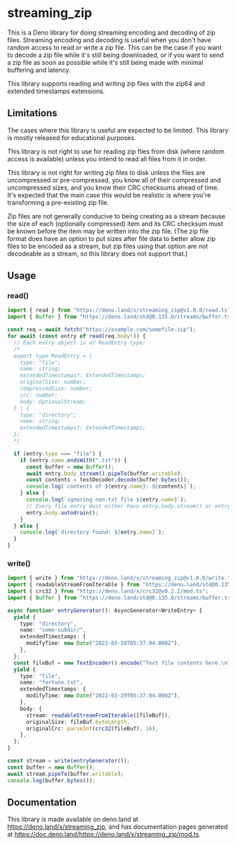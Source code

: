 # streaming_zip

This is a Deno library for doing streaming encoding and decoding of zip files.
Streaming encoding and decoding is useful when you don't have random access to
read or write a zip file. This can be the case if you want to decode a zip file
while it's still being downloaded, or if you want to send a zip file as soon as
possible while it's still being made with minimal buffering and latency.

This library supports reading and writing zip files with the zip64 and extended
timestamps extensions.

## Limitations

The cases where this library is useful are expected to be limited. This library
is mostly released for educational purposes.

This library is not right to use for reading zip files from disk (where random
access is available) unless you intend to read all files from it in order.

This library is not right for writing zip files to disk unless the files are
uncompressed or pre-compressed, you know all of their compressed and
uncompressed sizes, and you know their CRC checksums ahead of time. It's
expected that the main case this would be realistic is where you're transforming
a pre-existing zip file.

Zip files are not generally conducive to being creating as a stream because the
size of each (optionally compressed) item and its CRC checksum must be known
before the item may be written into the zip file. (The zip file format does have
an option to put sizes after file data to better allow zip files to be encoded
as a stream, but zip files using that option are not decodeable as a stream, so
this library does not support that.)

## Usage

### read()

```ts
import { read } from "https://deno.land/x/streaming_zip@v1.0.0/read.ts";
import { Buffer } from "https://deno.land/std@0.135.0/streams/buffer.ts";

const req = await fetch("https://example.com/somefile.zip");
for await (const entry of read(req.body!)) {
  // Each entry object is of ReadEntry type:
  /*
  export type ReadEntry = {
    type: "file";
    name: string;
    extendedTimestamps?: ExtendedTimestamps;
    originalSize: number;
    compressedSize: number;
    crc: number;
    body: OptionalStream;
  } | {
    type: "directory";
    name: string;
    extendedTimestamps?: ExtendedTimestamps;
  };
  */

  if (entry.type === "file") {
    if (entry.name.endsWith(".txt")) {
      const buffer = new Buffer();
      await entry.body.stream().pipeTo(buffer.writable);
      const contents = textDecoder.decode(buffer.bytes());
      console.log(`contents of ${entry.name}: ${contents}`);
    } else {
      console.log(`ignoring non-txt file ${entry.name}`);
      // Every file entry must either have entry.body.stream() or entry.body.autodrain() called.
      entry.body.autodrain();
    }
  } else {
    console.log(`directory found: ${entry.name}`);
  }
}
```

### write()

```ts
import { write } from "https://deno.land/x/streaming_zip@v1.0.0/write.ts";
import { readableStreamFromIterable } from "https://deno.land/std@0.135.0/streams/conversion.ts";
import { crc32 } from "https://deno.land/x/crc32@v0.2.2/mod.ts";
import { Buffer } from "https://deno.land/std@0.135.0/streams/buffer.ts";

async function* entryGenerator(): AsyncGenerator<WriteEntry> {
  yield {
    type: "directory",
    name: "some-subdir/",
    extendedTimestamps: {
      modifyTime: new Date("2022-03-28T05:37:04.000Z"),
    },
  };
  const fileBuf = new TextEncoder().encode("Text file contents here.\n");
  yield {
    type: "file",
    name: "fortune.txt",
    extendedTimestamps: {
      modifyTime: new Date("2022-03-29T05:37:04.000Z"),
    },
    body: {
      stream: readableStreamFromIterable([fileBuf]),
      originalSize: fileBuf.byteLength,
      originalCrc: parseInt(crc32(fileBuf), 16),
    },
  };
}

const stream = write(entryGenerator());
const buffer = new Buffer();
await stream.pipeTo(buffer.writable);
console.log(buffer.bytes());
```

## Documentation

This library is made available on deno.land at
https://deno.land/x/streaming_zip, and has documentation pages generated at
https://doc.deno.land/https://deno.land/x/streaming_zip/mod.ts.
